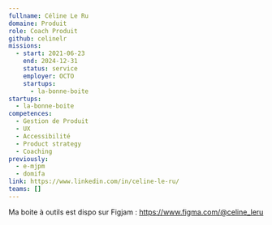 ```yaml
---
fullname: Céline Le Ru
domaine: Produit
role: Coach Produit
github: celinelr
missions:
  - start: 2021-06-23
    end: 2024-12-31
    status: service
    employer: OCTO
    startups:
      - la-bonne-boite
startups:
  - la-bonne-boite
competences:
  - Gestion de Produit
  - UX
  - Accessibilité
  - Product strategy
  - Coaching
previously:
  - e-mjpm
  - domifa
link: https://www.linkedin.com/in/celine-le-ru/
teams: []
---
```

Ma boite à outils est dispo sur Figjam : https://www.figma.com/@celine_leru